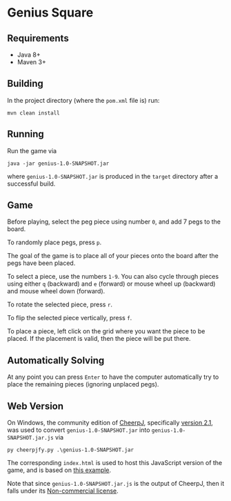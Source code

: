 # Genius Square #

## Requirements ##

- Java 8+
- Maven 3+

## Building ##

In the project directory (where the `pom.xml` file is) run:

```
mvn clean install
```

## Running ##

Run the game via
```
java -jar genius-1.0-SNAPSHOT.jar
```
where `genius-1.0-SNAPSHOT.jar` is produced in the `target` directory after a successful build.

## Game ##

Before playing, select the peg piece using number `0`, and add 7 pegs to the board.

To randomly place pegs, press `p`.

The goal of the game is to place all of your pieces onto the board after the pegs have been placed.

To select a piece, use the numbers `1-9`. You can also cycle through pieces using either `q` (backward) and `e`
(forward) or mouse wheel up (backward) and mouse wheel down (forward).

To rotate the selected piece, press `r`.

To flip the selected piece vertically, press `f`.

To place a piece, left click on the grid where you want the piece to be placed. If the placement is valid, then the
piece will be put there.

## Automatically Solving ##

At any point you can press `Enter` to have the computer automatically try to place the remaining pieces
(ignoring unplaced pegs).

## Web Version ##

On Windows, the community edition of [CheerpJ](https://www.leaningtech.com/pages/cheerpj.html), specifically
[version 2.1](https://d3415aa6bfa4.leaningtech.com/cheerpj_win_2.1.zip), was used to convert
`genius-1.0-SNAPSHOT.jar` into `genius-1.0-SNAPSHOT.jar.js` via
```
py cheerpjfy.py .\genius-1.0-SNAPSHOT.jar
```
The corresponding `index.html` is used to host this JavaScript version of the game, and is based on
[this example](https://github.com/leaningtech/cheerpj-meta/wiki/Getting-Started).

Note that since `genius-1.0-SNAPSHOT.jar.js` is the output of CheerpJ, then it falls under its
[Non-commercial license](https://www.leaningtech.com/pages/cheerpj_noncommercial_licence.html).
